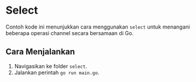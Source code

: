 # Select

Contoh kode ini menunjukkan cara menggunakan `select` untuk menangani beberapa operasi channel secara bersamaan di Go.

## Cara Menjalankan

1. Navigasikan ke folder `select`.
2. Jalankan perintah `go run main.go`.